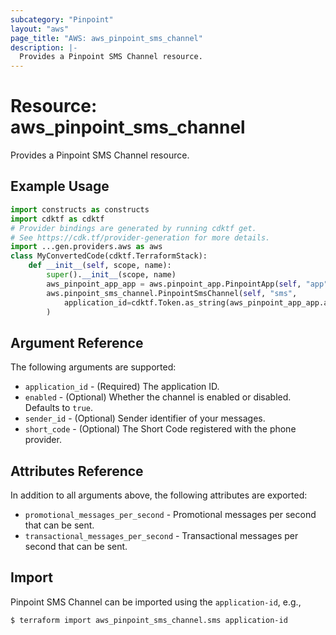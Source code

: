 ```yaml
---
subcategory: "Pinpoint"
layout: "aws"
page_title: "AWS: aws_pinpoint_sms_channel"
description: |-
  Provides a Pinpoint SMS Channel resource.
---
```


# Resource: aws_pinpoint_sms_channel

Provides a Pinpoint SMS Channel resource.

## Example Usage

```python
import constructs as constructs
import cdktf as cdktf
# Provider bindings are generated by running cdktf get.
# See https://cdk.tf/provider-generation for more details.
import ...gen.providers.aws as aws
class MyConvertedCode(cdktf.TerraformStack):
    def __init__(self, scope, name):
        super().__init__(scope, name)
        aws_pinpoint_app_app = aws.pinpoint_app.PinpointApp(self, "app")
        aws.pinpoint_sms_channel.PinpointSmsChannel(self, "sms",
            application_id=cdktf.Token.as_string(aws_pinpoint_app_app.application_id)
        )
```

## Argument Reference

The following arguments are supported:

* `application_id` - (Required) The application ID.
* `enabled` - (Optional) Whether the channel is enabled or disabled. Defaults to `true`.
* `sender_id` - (Optional) Sender identifier of your messages.
* `short_code` - (Optional) The Short Code registered with the phone provider.

## Attributes Reference

In addition to all arguments above, the following attributes are exported:

* `promotional_messages_per_second` - Promotional messages per second that can be sent.
* `transactional_messages_per_second` - Transactional messages per second that can be sent.

## Import

Pinpoint SMS Channel can be imported using the `application-id`, e.g.,

```
$ terraform import aws_pinpoint_sms_channel.sms application-id
```

<!-- cache-key: cdktf-0.17.0-pre.15 input-1945fa7fbd0440ee0b308fffa423ba286f756922190f223b85eae4ff10482c25 -->
